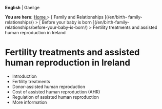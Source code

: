 **English** |  Gaeilge 

**You are here:** [ Home ](/en/) > [ Family and Relationships ](/en/birth-
family-relationships/) > [ Before your baby is born ](/en/birth-family-
relationships/before-your-baby-is-born/) > Fertility treatments and assisted
human reproduction in Ireland

#  Fertility treatments and assisted human reproduction in Ireland

  * Introduction 
  * Fertility treatments 
  * Donor-assisted human reproduction 
  * Cost of assisted human reproduction (AHR) 
  * Regulation of assisted human reproduction 
  * More information 
